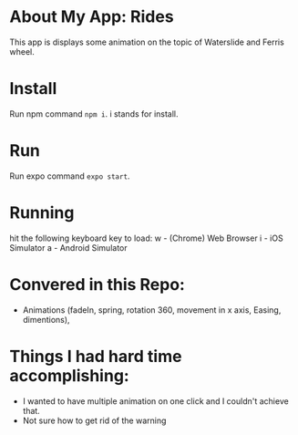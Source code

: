 # About My App: Rides
This app is displays some animation on the topic of Waterslide and Ferris wheel.

# Install
Run npm command `npm i`. i stands for install.

# Run
Run expo command `expo start`.

# Running
hit the following keyboard key to load:
w - (Chrome) Web Browser
i - iOS Simulator
a - Android Simulator

# Convered in this Repo:
- Animations (fadeIn, spring, rotation 360, movement in x axis, Easing, dimentions), 

# Things I had hard time accomplishing:
- I wanted to have multiple animation on one click and I couldn't achieve that.
- Not sure how to get rid of the warning